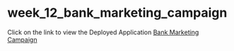 # week_12_bank_marketing_campaign

Click on the link to view the Deployed Application [Bank Marketing Campaign](https://banks-marketing-campaign.herokuapp.com/)
